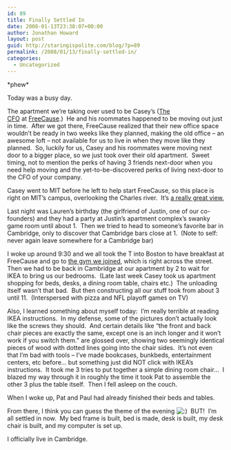 ```yaml
---
id: 89
title: Finally Settled In
date: 2008-01-13T23:38:07+00:00
author: Jonathan Howard
layout: post
guid: http://staringispolite.com/blog/?p=89
permalink: /2008/01/13/finally-settled-in/
categories:
  - Uncategorized
---
```

\*phew\*

Today was a busy day.

The apartment we&#8217;re taking over used to be Casey&#8217;s (<a href="http://freecause.com/about/management/" data-cke-saved-href="http://freecause.com/about/management/">The CFO</a> at <a href="http://freecause.com/" data-cke-saved-href="http://freecause.com/">FreeCause</a>.)  He and his roommates happened to be moving out just in time.  After we got there, FreeCause realized that their new office space wouldn&#8217;t be ready in two weeks like they planned, making the old office &#8211; an awesome loft &#8211; not available for us to live in when they move like they planned.  So, luckily for us, Casey and his roommates were moving next door to a bigger place, so we just took over their old apartment.  Sweet timing, not to mention the perks of having 3 friends next-door when you need help moving and the yet-to-be-discovered perks of living next-door to the CFO of your company.

Casey went to MIT before he left to help start FreeCause, so this place is right on MIT&#8217;s campus, overlooking the Charles river.  It&#8217;s <a href="http://flickr.com/photos/patjenk/2186323639/in/set-72157603697833407/" data-cke-saved-href="http://flickr.com/photos/patjenk/2186323639/in/set-72157603697833407/">a really great view.</a>

Last night was Lauren&#8217;s birthday (the girlfriend of Justin, one of our co-founders) and they had a party at Justin&#8217;s apartment complex&#8217;s swanky game room until about 1.  Then we tried to head to someone&#8217;s favorite bar in Cambridge, only to discover that Cambridge bars close at 1.  (Note to self:  never again leave somewhere for a Cambridge bar)

I woke up around 9:30 and we all took the T into Boston to have breakfast at FreeCause and go to <a href="http://www.mysportsclubs.com/Default.aspx" data-cke-saved-href="http://www.mysportsclubs.com/Default.aspx">the gym we joined</a>, which is right across the street.  Then we had to be back in Cambridge at our apartment by 2 to wait for IKEA to bring us our bedrooms.  (Late last week Casey took us apartment shopping for beds, desks, a dining room table, chairs etc.)  The unloading itself wasn&#8217;t that bad.  But then constructing all our stuff took from about 3 until 11.  (Interspersed with pizza and NFL playoff games on TV)

Also, I learned something about myself today:  I&#8217;m really terrible at reading IKEA instructions.  In my defense, some of the pictures don&#8217;t actually look like the screws they should.  And certain details like &#8220;the front and back chair pieces are exactly the same, except one is an inch longer and it won&#8217;t work if you switch them.&#8221; are glossed over, showing two seemingly identical pieces of wood with dotted lines going into the chair sides.  It&#8217;s not even that I&#8217;m bad with tools &#8211; I&#8217;ve made bookcases, bunkbeds, entertainment centers, etc before&#8230; but something just did NOT click with IKEA&#8217;s instructions.  It took me 3 tries to put together a simple dining room chair&#8230;  I blazed my way through it in roughly the time it took Pat to assemble the other 3 plus the table itself.  Then I fell asleep on the couch.

When I woke up, Pat and Paul had already finished their beds and tables.

From there, I think you can guess the theme of the evening  <img src='http://staringispolite.com/blog/wp-includes/images/smilies/icon_smile.gif' alt=':)' class='wp-smiley' />  BUT!  I&#8217;m all settled in now.  My bed frame is built, bed is made, desk is built, my desk chair is built, and my computer is set up.

I officially live in Cambridge.